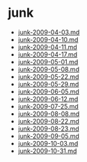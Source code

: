 <!-- TITLE: junk -->
<!-- SUBTITLE: Logs for junk -->

# junk

* [junk-2009-04-03.md](junk/junk-2009-04-03.md)
* [junk-2009-04-10.md](junk/junk-2009-04-10.md)
* [junk-2009-04-11.md](junk/junk-2009-04-11.md)
* [junk-2009-04-17.md](junk/junk-2009-04-17.md)
* [junk-2009-05-01.md](junk/junk-2009-05-01.md)
* [junk-2009-05-08.md](junk/junk-2009-05-08.md)
* [junk-2009-05-22.md](junk/junk-2009-05-22.md)
* [junk-2009-05-29.md](junk/junk-2009-05-29.md)
* [junk-2009-06-05.md](junk/junk-2009-06-05.md)
* [junk-2009-06-12.md](junk/junk-2009-06-12.md)
* [junk-2009-07-25.md](junk/junk-2009-07-25.md)
* [junk-2009-08-08.md](junk/junk-2009-08-08.md)
* [junk-2009-08-22.md](junk/junk-2009-08-22.md)
* [junk-2009-08-23.md](junk/junk-2009-08-23.md)
* [junk-2009-09-05.md](junk/junk-2009-09-05.md)
* [junk-2009-10-03.md](junk/junk-2009-10-03.md)
* [junk-2009-10-31.md](junk/junk-2009-10-31.md)
